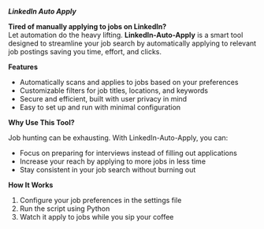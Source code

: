 ***LinkedIn Auto Apply***

**Tired of manually applying to jobs on LinkedIn?**  
Let automation do the heavy lifting. **LinkedIn-Auto-Apply** is a smart tool designed to streamline your job search by automatically applying to relevant job postings saving you time, effort, and clicks.

**Features**
- Automatically scans and applies to jobs based on your preferences
- Customizable filters for job titles, locations, and keywords
- Secure and efficient, built with user privacy in mind
- Easy to set up and run with minimal configuration

**Why Use This Tool?**

Job hunting can be exhausting. With LinkedIn-Auto-Apply, you can:
- Focus on preparing for interviews instead of filling out applications
- Increase your reach by applying to more jobs in less time
- Stay consistent in your job search without burning out

**How It Works**
1. Configure your job preferences in the settings file
2. Run the script using Python
3. Watch it apply to jobs while you sip your coffee 
